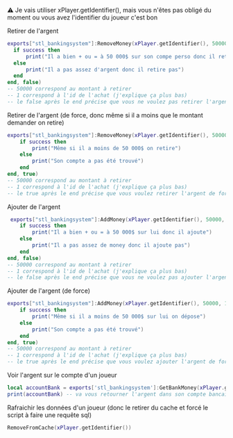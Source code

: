 :warning: Je vais utiliser xPlayer.getIdentifier(), mais vous n'êtes pas obligé du moment ou vous avez l'identifier du joueur c'est bon
 

Retirer de l'argent 
  ```lua
 exports["stl_bankingsystem"]:RemoveMoney(xPlayer.getIdentifier(), 50000, 1, function(success)
    if success then
        print("Il a bien + ou = à 50 000$ sur son compe perso donc il retire")
    else
        print("Il a pas assez d'argent donc il retire pas")
    end
end, false)
-- 50000 correspond au montant à retirer
-- 1 correspond à l'id de l'achat (j'explique ça plus bas)
-- le false après le end précise que vous ne voulez pas retirer l'argent de force
```

Retirer de l'argent (de force, donc même si il a moins que le montant demander on retire)
```lua
exports["stl_bankingsystem"]:RemoveMoney(xPlayer.getIdentifier(), 50000, 1, function(success)
    if success then
        print("Même si il a moins de 50 000$ on retire")
    else
        print("Son compte a pas été trouvé")
    end
end, true)
-- 50000 correspond au montant à retirer
-- 1 correspond à l'id de l'achat (j'explique ça plus bas)
-- le true après le end précise que vous voulez retirer l'argent de force
```

Ajouter de l'argent 
```lua
 exports["stl_bankingsystem"]:AddMoney(xPlayer.getIdentifier(), 50000, 1, function(success)
    if success then
        print("Il a bien + ou = à 50 000$ sur lui donc il ajoute")
    else
        print("Il a pas assez de money donc il ajoute pas")
    end
end, false)
-- 50000 correspond au montant à retirer
-- 1 correspond à l'id de l'achat (j'explique ça plus bas)
-- le false après le end précise que vous ne voulez pas ajouter l'argent de force
```

Ajouter de l'argent (de force)
```lua
exports["stl_bankingsystem"]:AddMoney(xPlayer.getIdentifier(), 50000, 1, function(success)
    if success then
        print("Même si il a moins de 50 000$ sur lui on dépose")
    else
        print("Son compte a pas été trouvé")
    end
end, true)
-- 50000 correspond au montant à retirer
-- 1 correspond à l'id de l'achat (j'explique ça plus bas)
-- le true après le end précise que vous voulez ajouter l'argent de force
```

Voir l'argent sur le compte d'un joueur
```lua
local accountBank = exports['stl_bankingsystem']:GetBankMoney(xPlayer.getIdentifier())
print(accountBank) -- va vous retourner l'argent dans son compte bancaire
```
Rafraichir les données d'un joueur (donc le retirer du cache et forcé le script à faire une requête sql)
```lua
RemoveFromCache(xPlayer.getIdentifier())

